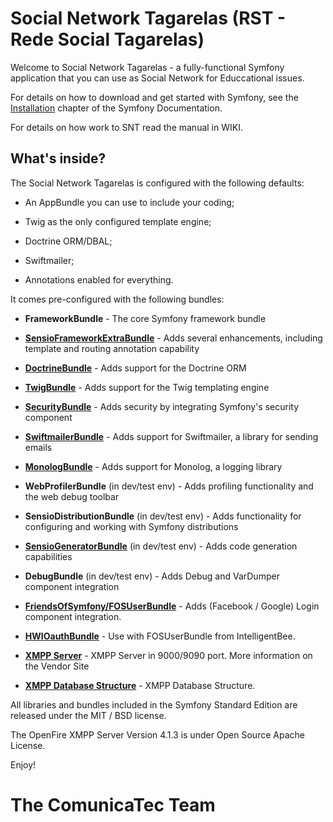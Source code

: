 Social Network Tagarelas (RST - Rede Social Tagarelas)
======================================================

Welcome to Social Network Tagarelas - a fully-functional Symfony
application that you can use as Social Network for Educcational issues.

For details on how to download and get started with Symfony, see the
[Installation][1] chapter of the Symfony Documentation.

For details on how work to SNT read the manual in WIKI.

What's inside?
--------------

The Social Network Tagarelas is configured with the following defaults:

  * An AppBundle you can use to include your coding;

  * Twig as the only configured template engine;

  * Doctrine ORM/DBAL;

  * Swiftmailer;

  * Annotations enabled for everything.

It comes pre-configured with the following bundles:

  * **FrameworkBundle** - The core Symfony framework bundle

  * [**SensioFrameworkExtraBundle**][6] - Adds several enhancements, including
    template and routing annotation capability

  * [**DoctrineBundle**][7] - Adds support for the Doctrine ORM

  * [**TwigBundle**][8] - Adds support for the Twig templating engine

  * [**SecurityBundle**][9] - Adds security by integrating Symfony's security
    component

  * [**SwiftmailerBundle**][10] - Adds support for Swiftmailer, a library for
    sending emails

  * [**MonologBundle**][11] - Adds support for Monolog, a logging library

  * **WebProfilerBundle** (in dev/test env) - Adds profiling functionality and
    the web debug toolbar

  * **SensioDistributionBundle** (in dev/test env) - Adds functionality for
    configuring and working with Symfony distributions

  * [**SensioGeneratorBundle**][13] (in dev/test env) - Adds code generation
    capabilities

  * **DebugBundle** (in dev/test env) - Adds Debug and VarDumper component
    integration

  * [**FriendsOfSymfony/FOSUserBundle**][14]  - Adds (Facebook / Google) Login component
    integration. 
  
  * [**HWIOauthBundle**][15] - Use with FOSUserBundle from IntelligentBee. 

  * [**XMPP Server**][16] - XMPP Server in 9000/9090 port. More information on the Vendor Site
  
  * [**XMPP Database Structure**][17] - XMPP Database Structure. 


All libraries and  bundles  included in the Symfony Standard Edition are
released under the MIT / BSD license.

The OpenFire XMPP Server Version 4.1.3 is under Open Source Apache License.

Enjoy!

[1]:  https://symfony.com/doc/3.1/setup.html
[6]:  https://symfony.com/doc/current/bundles/SensioFrameworkExtraBundle/index.html
[7]:  https://symfony.com/doc/3.1/doctrine.html
[8]:  https://symfony.com/doc/3.1/templating.html
[9]:  https://symfony.com/doc/3.1/security.html
[10]: https://symfony.com/doc/3.1/email.html
[11]: https://symfony.com/doc/3.1/logging.html
[13]: https://symfony.com/doc/current/bundles/SensioGeneratorBundle/index.html
[14]: https://github.com/FriendsOfSymfony/FOSUserBundle
[15]: http://intelligentbee.com/blog/2015/11/13/symfony2-facebook-google-login
[16]: https://www.igniterealtime.org/projects/openfire/documentation.jsp
[17]: http://download.igniterealtime.org/openfire/docs/latest/documentation/database-guide.html#ofMucRoom

# The ComunicaTec Team



